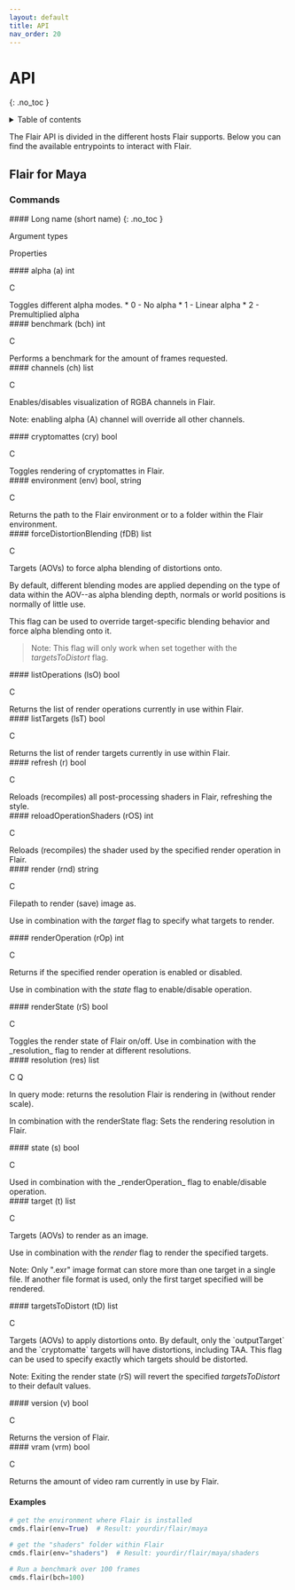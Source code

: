 ```yaml
---
layout: default
title: API
nav_order: 20
---
```


# API
{: .no_toc }

<details close markdown="block">
  <summary>
    Table of contents
  </summary>
  {: .text-delta }
1. TOC
{:toc}
</details>

The Flair API is divided in the different hosts Flair supports. Below you can find the available entrypoints to interact with Flair.

## Flair for Maya
### Commands
<div class="maya-api" markdown="1">
<div class="maya-api-flag api-header" markdown="1">
#### Long name (short name)
{: .no_toc }

Argument types

Properties
</div>


<div class="maya-api-flag" markdown="1">
#### alpha  (a)  
int

C
</div>
Toggles different alpha modes.  
* 0 - No alpha
* 1 - Linear alpha
* 2 - Premultiplied alpha


<div class="maya-api-flag" markdown="1">
#### benchmark (bch)
int

C
</div>
Performs a benchmark for the amount of frames requested.


<div class="maya-api-flag" markdown="1">
#### channels (ch)
list

C
</div>
Enables/disables visualization of RGBA channels in Flair. 

Note: enabling alpha (A) channel will override all other channels.


<div class="maya-api-flag" markdown="1">
#### cryptomattes (cry)
bool

C
</div>
Toggles rendering of cryptomattes in Flair.


<div class="maya-api-flag" markdown="1">
#### environment (env)
bool, string

C
</div>
Returns the path to the Flair environment or to a folder within the Flair environment.


<div class="maya-api-flag" markdown="1">
#### forceDistortionBlending (fDB)
list

C
</div>
Targets (AOVs) to force alpha blending of distortions onto.

By default, different blending modes are applied depending on the type of data within the AOV--as alpha blending depth, normals or world positions is normally of little use.

This flag can be used to override target-specific blending behavior and force alpha blending onto it. 

> Note: This flag will only work when set together with the _targetsToDistort_ flag.


<div class="maya-api-flag" markdown="1">
#### listOperations (lsO)
bool

C
</div>
Returns the list of render operations currently in use within Flair.


<div class="maya-api-flag" markdown="1">
#### listTargets (lsT)
bool

C
</div>
Returns the list of render targets currently in use within Flair.


<div class="maya-api-flag" markdown="1">
#### refresh (r)
bool

C
</div>
Reloads (recompiles) all post-processing shaders in Flair, refreshing the style.


<div class="maya-api-flag" markdown="1">
#### reloadOperationShaders (rOS)
int

C
</div>
Reloads (recompiles) the shader used by the specified render operation in Flair.


<div class="maya-api-flag" markdown="1">
#### render (rnd)
string

C
</div>
Filepath to render (save) image as.

Use in combination with the _target_ flag to specify what targets to render. 


<div class="maya-api-flag" markdown="1">
#### renderOperation (rOp)
int

C
</div>
Returns if the specified render operation is enabled or disabled.

Use in combination with the _state_ flag to enable/disable operation. 


<div class="maya-api-flag" markdown="1">
#### renderState (rS)
bool

C
</div>
Toggles the render state of Flair on/off.  
Use in combination with the _resolution_ flag to render at different resolutions. 


<div class="maya-api-flag" markdown="1">
#### resolution (res)
list

C Q
</div>
In query mode: returns the resolution Flair is rendering in (without render scale).

In combination with the renderState flag: Sets the rendering resolution in Flair.


<div class="maya-api-flag" markdown="1">
#### state (s)
bool

C
</div>
Used in combination with the _renderOperation_ flag to enable/disable operation.


<div class="maya-api-flag" markdown="1">
#### target (t)
list

C
</div>
Targets (AOVs) to render as an image.

Use in combination with the _render_ flag to render the specified targets. 

Note: Only ".exr" image format can store more than one target in a single file. If another file format is used, only the first target specified will be rendered.


<div class="maya-api-flag" markdown="1">
#### targetsToDistort (tD)
list

C
</div>
Targets (AOVs) to apply distortions onto. By default, only the `outputTarget` and the `cryptomatte` targets will have distortions, including TAA. 
This flag can be used to specify exactly which targets should be distorted.

Note: Exiting the render state (rS) will revert the specified _targetsToDistort_ to their default values.


<div class="maya-api-flag" markdown="1">
#### version (v)
bool

C
</div>
Returns the version of Flair.


<div class="maya-api-flag" markdown="1">
#### vram (vrm)
bool

C
</div>
Returns the amount of video ram currently in use by Flair.


</div>

#### Examples
``` python
# get the environment where Flair is installed
cmds.flair(env=True)  # Result: yourdir/flair/maya

# get the "shaders" folder within Flair
cmds.flair(env="shaders")  # Result: yourdir/flair/maya/shaders

# Run a benchmark over 100 frames
cmds.flair(bch=100)
```
